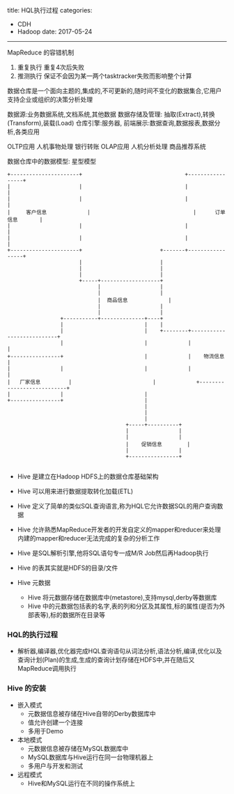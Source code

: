 title: HQL执行过程
categories: 
- CDH
- Hadoop
date: 2017-05-24
---
MapReduce 的容错机制

1. 重复执行 重复4次后失败
2. 推测执行 保证不会因为某一两个tasktracker失败而影响整个计算

数据仓库是一个面向主题的,集成的,不可更新的,随时间不变化的数据集合,它用户支持企业或组织的决策分析处理

数据源:业务数据系统,文档系统,其他数据
数据存储及管理: 抽取(Extract),转换(Transform),装载(Load)
仓库引擎:服务器,
前端展示:数据查询,数据报表,数据分析,各类应用

OLTP应用 人机事物处理 银行转账
OLAP应用 人机分析处理 商品推荐系统

数据仓库中的数据模型:
星型模型

```
+----------------------+                                 +-----------------+
|                      |                                 |                 |
|                      |                                 |                 |
|     客户信息             |                                 |      订单信息       |
|                      |                                 |                 |
|                      |                                 |                 |
+----------------------+                         +-------+-----------------+
                       |                         |
                       |                         |
                       |                         |
                       +-----+-------------------+
                             |                   |
                             |                   |
                             |  商品信息             |
                             |                   |
                             |                   |
                 +-----------+--------------+----+
                 |                          |    |
                 |                          |    +--------+---------------------------+
                 |                          |             |                           |
+----------------+                          |             |    物流信息                   |
|                |                          |             |                           |
|   厂家信息         |                          |             +---------------------------+
|                |                          |
+----------------+                          |
                                            |
                                            |
                                            |
                                      +-----+----------+
                                      |                |
                                      |                |
                                      |    促销信息        |
                                      |                |
                                      +----------------+


```


- Hive 是建立在Hadoop HDFS上的数据仓库基础架构
- Hive 可以用来进行数据提取转化加载(ETL)
- Hive 定义了简单的类似SQL查询语言,称为HQL它允许数据SQL的用户查询数据
- Hive 允许熟悉MapReduce开发者的开发自定义的mapper和reducer来处理内建的mapper和reducer无法完成的复杂的分析工作
- Hive 是SQL解析引擎,他将SQL语句专一成M/R Job然后再Hadoop执行
- Hive 的表其实就是HDFS的目录/文件

- Hive 元数据
    + Hive 将元数据存储在数据库中(metastore),支持mysql,derby等数据库
    + Hive 中的元数据包括表的名字,表的列和分区及其属性,标的属性(是否为外部表等),标的数据所在目录等
 
### HQL的执行过程
 - 解析器,编译器,优化器完成HQL查询语句从词法分析,语法分析,编译,优化以及查询计划(Plan)的生成,生成的查询计划存储在HDFS中,并在随后又MapReduce调用执行

### Hive 的安装
- 嵌入模式
    + 元数据信息被存储在Hive自带的Derby数据库中
    + 值允许创建一个连接
    + 多用于Demo
- 本地模式
    + 元数据信息被存储在MySQL数据库中
    + MySQL数据库与Hive运行在同一台物理机器上
    + 多用户与开发和测试
- 远程模式
    + Hive和MySQL运行在不同的操作系统上


